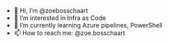 - 👋 Hi, I’m @zoebosschaart
- 👀 I’m interested in Infra as Code
- 🌱 I’m currently learning Azure pipelines, PowerShell
- 📫 How to reach me: @zoe.bosschaart

<!---
zoebosschaart/zoebosschaart is a ✨ special ✨ repository because its `README.md` (this file) appears on your GitHub profile.
You can click the Preview link to take a look at your changes.
--->
